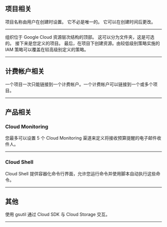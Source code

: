 ## 项目相关

项目名称由用户在创建时设置。 它不必是唯一的。 它可以在创建时间后更改。

---

组织位于 Google Cloud 资源层次结构的顶部。 这可以分为文件夹，这是可选的。 接下来是您定义的项目。 最后，在项目下创建资源。由较低级别策略实施的 IAM 策略可以覆盖在较高级别定义的策略。

---

## 计费帐户相关

一个项目一次只能链接到一个计费帐户。一个计费帐户可以链接到一个或多个项目。

---

## 产品相关
### Cloud Monitoring
您最多可以设置 5 个 Cloud Monitoring 渠道来定义将接收预算提醒的电子邮件收件人。

---

### Cloud Shell
Cloud Shell 提供容器化命令行界面，允许您运行命令并使用脚本自动执行这些命令。

---

## 其他

使用 gsutil 通过 Cloud SDK 与 Cloud Storage 交互。

---

